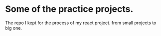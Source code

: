 # Some of the practice projects.
The repo I kept for the process of my react project. from small projects to big one. 
